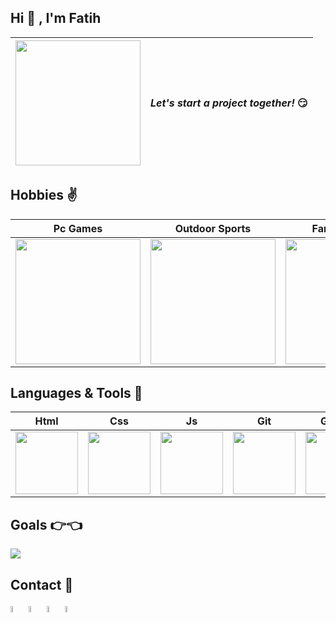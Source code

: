 ## Hi 👋 , I'm Fatih  

|<img style="width: 200px" src="https://media.giphy.com/media/Vbtc9VG51NtzT1Qnv1/giphy.gif">|*Let's start a project together!* 😏 |
|-|-|

##  Hobbies ✌️

|Pc Games|Outdoor Sports|Fantasy Books|Musics|
|:-:|:-:|:-:|:-:|
|<img style="width: 200px" src="https://media.giphy.com/media/n3d5idl4qhRNf0heSL/giphy.gif">| <img style="width: 200px" src="https://media.giphy.com/media/mEOpEe6pVuzyJNy23s/giphy.gif">|  <img style="width: 200px" src="https://media.giphy.com/media/YMc3ZQrVYqtTTdTi5e/giphy.gif">|<img style="width: 200px" src="https://media.giphy.com/media/o5GwElo8nW5r1Goyoi/giphy.gif">

## Languages & Tools 💪

|Html|Css|Js|Git|Github|VS Code
|:-:|:-:|:-:|:-:|:-:|:-:|
| <img style="width: 100px" src="https://media.giphy.com/media/QssGEmpkyEOhBCb7e1/giphy.gif">|<img style="width: 100px" src="https://media.giphy.com/media/CEHtFH3rJ6xdhBUKIT/giphy.gif">|<img style="width: 100px" src="https://media.giphy.com/media/ln7z2eWriiQAllfVcn/giphy.gif">|<img style="width: 100px" src="https://media.giphy.com/media/kH1DBkPNyZPOk0BxrM/giphy.gif">|<img style="width: 100px" src="https://media.giphy.com/media/KzJkzjggfGN5Py6nkT/giphy.gif">|<img style="width: 100px" src="https://media.giphy.com/media/IdyAQJVN2kVPNUrojM/giphy.gif">

## Goals 👉👈

<img src="https://media2.giphy.com/media/FkD9vjZmOzuIF3DxHu/200.gif">

## Contact  🤝
<a href="https://falovic.com/"><img style="width: 5%" src="https://image.flaticon.com/icons/png/512/1160/1160447.png"></a> <a href="https://www.linkedin.com/in/falovic/"><img style="width: 5%" src="https://image.flaticon.com/icons/png/512/1051/1051333.png"></a> <a href="https://github.com/falovic"><img style="width: 5%" src="https://image.flaticon.com/icons/png/512/1051/1051326.png"></a> <a href="mail@falovic.com"><img style="width: 5%" src="https://image.flaticon.com/icons/png/512/60/60543.png"></a>
